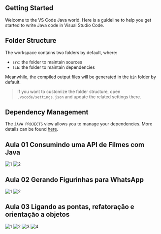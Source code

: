 ## Getting Started

Welcome to the VS Code Java world. Here is a guideline to help you get started to write Java code in Visual Studio Code.

## Folder Structure

The workspace contains two folders by default, where:

- `src`: the folder to maintain sources
- `lib`: the folder to maintain dependencies

Meanwhile, the compiled output files will be generated in the `bin` folder by default.

> If you want to customize the folder structure, open `.vscode/settings.json` and update the related settings there.

## Dependency Management

The `JAVA PROJECTS` view allows you to manage your dependencies. More details can be found [here](https://github.com/microsoft/vscode-java-dependency#manage-dependencies).


## Aula 01 Consumindo uma API de Filmes com Java
![1](https://user-images.githubusercontent.com/52221752/179817534-9f51ddad-42e4-4e65-80e9-5c357f2ba32c.PNG)
![2](https://user-images.githubusercontent.com/52221752/179817559-06f88c94-3db1-4716-b06d-bd3df522a1cd.PNG)

## Aula 02 Gerando Figurinhas para WhatsApp
![1](https://user-images.githubusercontent.com/52221752/180068829-6771e771-3930-4930-8e4c-149d84c5ac23.PNG)
![2](https://user-images.githubusercontent.com/52221752/180068845-ef53cc1a-2a75-470d-b50d-c933e3a60936.PNG)

## Aula 03 Ligando as pontas, refatoração e orientação a objetos
![1](https://user-images.githubusercontent.com/52221752/180455977-59316d7a-8a8d-4cdb-80c3-d8eb84bf5384.PNG)
![2](https://user-images.githubusercontent.com/52221752/180455786-f0468ced-9b24-48ed-8223-a22947202001.PNG)
![3](https://user-images.githubusercontent.com/52221752/180455798-afda8b5e-e2be-4e1e-8562-941a5853dffc.PNG)
![4](https://user-images.githubusercontent.com/52221752/180455811-6a203d82-d292-4488-b746-ae0c2f6d5892.PNG)


